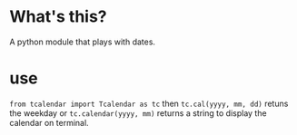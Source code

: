 # What's this?
A python module that plays with dates.

# use
`from tcalendar import Tcalendar as tc` then `tc.cal(yyyy, mm, dd)` retuns the weekday or `tc.calendar(yyyy, mm)` returns a string to display the calendar on terminal.

